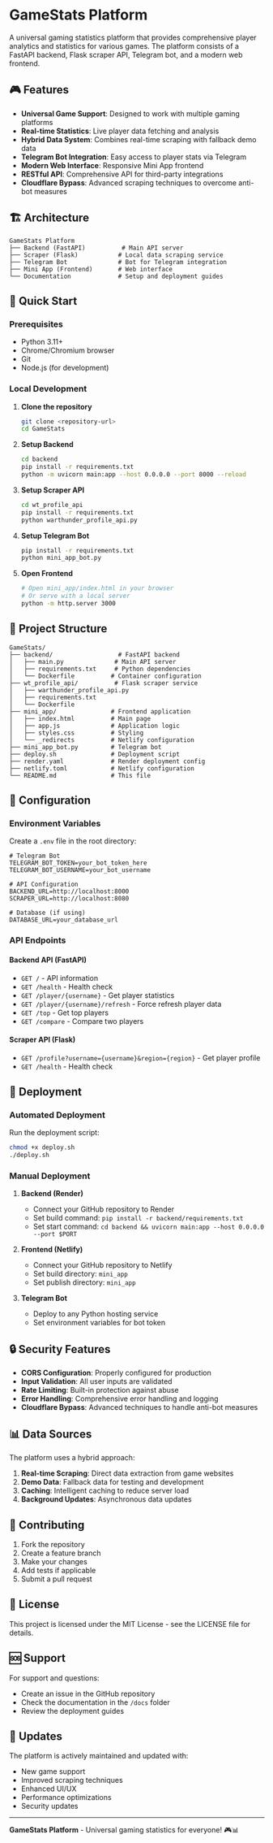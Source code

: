 # GameStats Platform

A universal gaming statistics platform that provides comprehensive player analytics and statistics for various games. The platform consists of a FastAPI backend, Flask scraper API, Telegram bot, and a modern web frontend.

## 🎮 Features

- **Universal Game Support**: Designed to work with multiple gaming platforms
- **Real-time Statistics**: Live player data fetching and analysis
- **Hybrid Data System**: Combines real-time scraping with fallback demo data
- **Telegram Bot Integration**: Easy access to player stats via Telegram
- **Modern Web Interface**: Responsive Mini App frontend
- **RESTful API**: Comprehensive API for third-party integrations
- **Cloudflare Bypass**: Advanced scraping techniques to overcome anti-bot measures

## 🏗️ Architecture

```
GameStats Platform
├── Backend (FastAPI)          # Main API server
├── Scraper (Flask)           # Local data scraping service
├── Telegram Bot              # Bot for Telegram integration
├── Mini App (Frontend)       # Web interface
└── Documentation             # Setup and deployment guides
```

## 🚀 Quick Start

### Prerequisites

- Python 3.11+
- Chrome/Chromium browser
- Git
- Node.js (for development)

### Local Development

1. **Clone the repository**
   ```bash
   git clone <repository-url>
   cd GameStats
   ```

2. **Setup Backend**
   ```bash
   cd backend
   pip install -r requirements.txt
   python -m uvicorn main:app --host 0.0.0.0 --port 8000 --reload
   ```

3. **Setup Scraper API**
   ```bash
   cd wt_profile_api
   pip install -r requirements.txt
   python warthunder_profile_api.py
   ```

4. **Setup Telegram Bot**
   ```bash
   pip install -r requirements.txt
   python mini_app_bot.py
   ```

5. **Open Frontend**
   ```bash
   # Open mini_app/index.html in your browser
   # Or serve with a local server
   python -m http.server 3000
   ```

## 📁 Project Structure

```
GameStats/
├── backend/                  # FastAPI backend
│   ├── main.py              # Main API server
│   ├── requirements.txt     # Python dependencies
│   └── Dockerfile          # Container configuration
├── wt_profile_api/          # Flask scraper service
│   ├── warthunder_profile_api.py
│   ├── requirements.txt
│   └── Dockerfile
├── mini_app/               # Frontend application
│   ├── index.html          # Main page
│   ├── app.js              # Application logic
│   ├── styles.css          # Styling
│   └── _redirects          # Netlify configuration
├── mini_app_bot.py         # Telegram bot
├── deploy.sh               # Deployment script
├── render.yaml             # Render deployment config
├── netlify.toml            # Netlify configuration
└── README.md               # This file
```

## 🔧 Configuration

### Environment Variables

Create a `.env` file in the root directory:

```env
# Telegram Bot
TELEGRAM_BOT_TOKEN=your_bot_token_here
TELEGRAM_BOT_USERNAME=your_bot_username

# API Configuration
BACKEND_URL=http://localhost:8000
SCRAPER_URL=http://localhost:8080

# Database (if using)
DATABASE_URL=your_database_url
```

### API Endpoints

#### Backend API (FastAPI)

- `GET /` - API information
- `GET /health` - Health check
- `GET /player/{username}` - Get player statistics
- `GET /player/{username}/refresh` - Force refresh player data
- `GET /top` - Get top players
- `GET /compare` - Compare two players

#### Scraper API (Flask)

- `GET /profile?username={username}&region={region}` - Get player profile
- `GET /health` - Health check

## 🚀 Deployment

### Automated Deployment

Run the deployment script:

```bash
chmod +x deploy.sh
./deploy.sh
```

### Manual Deployment

1. **Backend (Render)**
   - Connect your GitHub repository to Render
   - Set build command: `pip install -r backend/requirements.txt`
   - Set start command: `cd backend && uvicorn main:app --host 0.0.0.0 --port $PORT`

2. **Frontend (Netlify)**
   - Connect your GitHub repository to Netlify
   - Set build directory: `mini_app`
   - Set publish directory: `mini_app`

3. **Telegram Bot**
   - Deploy to any Python hosting service
   - Set environment variables for bot token

## 🔒 Security Features

- **CORS Configuration**: Properly configured for production
- **Input Validation**: All user inputs are validated
- **Rate Limiting**: Built-in protection against abuse
- **Error Handling**: Comprehensive error handling and logging
- **Cloudflare Bypass**: Advanced techniques to handle anti-bot measures

## 📊 Data Sources

The platform uses a hybrid approach:

1. **Real-time Scraping**: Direct data extraction from game websites
2. **Demo Data**: Fallback data for testing and development
3. **Caching**: Intelligent caching to reduce server load
4. **Background Updates**: Asynchronous data updates

## 🤝 Contributing

1. Fork the repository
2. Create a feature branch
3. Make your changes
4. Add tests if applicable
5. Submit a pull request

## 📝 License

This project is licensed under the MIT License - see the LICENSE file for details.

## 🆘 Support

For support and questions:

- Create an issue in the GitHub repository
- Check the documentation in the `/docs` folder
- Review the deployment guides

## 🔄 Updates

The platform is actively maintained and updated with:

- New game support
- Improved scraping techniques
- Enhanced UI/UX
- Performance optimizations
- Security updates

---

**GameStats Platform** - Universal gaming statistics for everyone! 🎮📊 